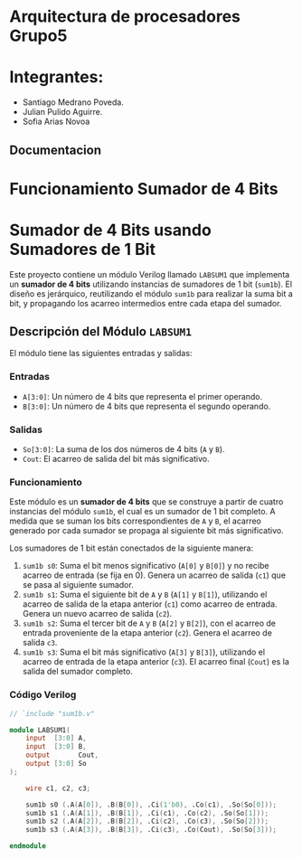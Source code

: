 # Arquitectura de procesadores Grupo5  
# Integrantes:
-  Santiago Medrano Poveda.
- Julian Pulido Aguirre.
- Sofia Arias Novoa
## Documentacion
# Funcionamiento Sumador de 4 Bits
# Sumador de 4 Bits usando Sumadores de 1 Bit

Este proyecto contiene un módulo Verilog llamado `LABSUM1` que implementa un **sumador de 4 bits** utilizando instancias de sumadores de 1 bit (`sum1b`). El diseño es jerárquico, reutilizando el módulo `sum1b` para realizar la suma bit a bit, y propagando los acarreo intermedios entre cada etapa del sumador.

## Descripción del Módulo `LABSUM1`

El módulo tiene las siguientes entradas y salidas:

### Entradas
- `A[3:0]`: Un número de 4 bits que representa el primer operando.
- `B[3:0]`: Un número de 4 bits que representa el segundo operando.

### Salidas
- `So[3:0]`: La suma de los dos números de 4 bits (`A` y `B`).
- `Cout`: El acarreo de salida del bit más significativo.

### Funcionamiento

Este módulo es un **sumador de 4 bits** que se construye a partir de cuatro instancias del módulo `sum1b`, el cual es un sumador de 1 bit completo. A medida que se suman los bits correspondientes de `A` y `B`, el acarreo generado por cada sumador se propaga al siguiente bit más significativo. 

Los sumadores de 1 bit están conectados de la siguiente manera:

1. `sum1b s0`: Suma el bit menos significativo (`A[0]` y `B[0]`) y no recibe acarreo de entrada (se fija en 0). Genera un acarreo de salida (`c1`) que se pasa al siguiente sumador.
2. `sum1b s1`: Suma el siguiente bit de `A` y `B` (`A[1]` y `B[1]`), utilizando el acarreo de salida de la etapa anterior (`c1`) como acarreo de entrada. Genera un nuevo acarreo de salida (`c2`).
3. `sum1b s2`: Suma el tercer bit de `A` y `B` (`A[2]` y `B[2]`), con el acarreo de entrada proveniente de la etapa anterior (`c2`). Genera el acarreo de salida `c3`.
4. `sum1b s3`: Suma el bit más significativo (`A[3]` y `B[3]`), utilizando el acarreo de entrada de la etapa anterior (`c3`). El acarreo final (`Cout`) es la salida del sumador completo.

### Código Verilog

```verilog
// `include "sum1b.v"

module LABSUM1(
    input  [3:0] A,
    input  [3:0] B,
    output       Cout,
    output [3:0] So
);

    wire c1, c2, c3;

    sum1b s0 (.A(A[0]), .B(B[0]), .Ci(1'b0), .Co(c1), .So(So[0]));
    sum1b s1 (.A(A[1]), .B(B[1]), .Ci(c1), .Co(c2), .So(So[1]));
    sum1b s2 (.A(A[2]), .B(B[2]), .Ci(c2), .Co(c3), .So(So[2]));
    sum1b s3 (.A(A[3]), .B(B[3]), .Ci(c3), .Co(Cout), .So(So[3]));

endmodule